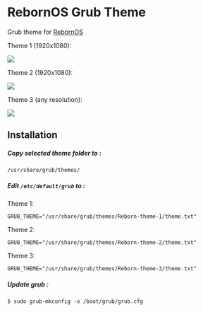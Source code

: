 # RebornOS Grub Theme

Grub theme for [RebornOS](https://rebornos.org/)


Theme 1 (1920x1080):

![](https://github.com/elkrien/reborn-grub/blob/main/theme1.png?raw=true)

Theme 2 (1920x1080):

![](https://github.com/elkrien/reborn-grub/blob/main/theme2.png?raw=true)

Theme 3 (any resolution):

![](https://github.com/elkrien/reborn-grub/blob/main/theme3.png?raw=true)

## Installation

##### Copy selected theme folder to :
```shell
/usr/share/grub/themes/
```
##### Edit `/etc/default/grub` to :

Theme 1:
```shell
GRUB_THEME="/usr/share/grub/themes/Reborn-theme-1/theme.txt"
```

Theme 2:
```shell
GRUB_THEME="/usr/share/grub/themes/Reborn-theme-2/theme.txt"
```

Theme 3:
```shell
GRUB_THEME="/usr/share/grub/themes/Reborn-theme-3/theme.txt"
```
##### Update grub :
```shell
$ sudo grub-mkconfig -o /boot/grub/grub.cfg
```
